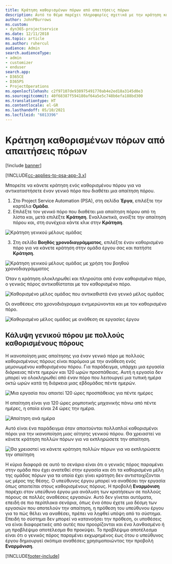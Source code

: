 ```yaml
---
title: Κράτηση καθορισμένων πόρων από απαιτήσεις πόρων
description: Αυτό το θέμα παρέχει πληροφορίες σχετικά με την κράτηση καθορισμένων πόρων για μια απαίτηση γενικού πόρου.
author: JohnPBurrows
ms.custom:
- dyn365-projectservice
ms.date: 12/11/2018
ms.topic: article
ms.author: ruhercul
audience: Admin
search.audienceType:
- admin
- customizer
- enduser
search.app:
- D365CE
- D365PS
- ProjectOperations
ms.openlocfilehash: c2f97107de938975491770ab4e2ed18a3145d0e3
ms.sourcegitcommit: 40f68387f594180af64a5e5c748b6efa188bd300
ms.translationtype: HT
ms.contentlocale: el-GR
ms.lasthandoff: 05/10/2021
ms.locfileid: "6013396"
---
```

# <a name="book-named-resources-from-resource-requirements"></a>Κράτηση καθορισμένων πόρων από απαιτήσεις πόρων

[!include [banner](../includes/psa-now-project-operations.md)]

[!INCLUDE[cc-applies-to-psa-app-3.x](../includes/cc-applies-to-psa-app-3x.md)]

Μπορείτε να κάνετε κράτηση ενός καθορισμένου πόρου για να αντικαταστήσετε έναν γενικό πόρο που διαθέτει μια απαίτηση πόρου.

1. Στο Project Service Automation (PSA), στη σελίδα **Έργα**, επιλέξτε την καρτέλα **Ομάδα**.
2. Επιλέξτε τον γενικό πόρο που διαθέτει μια απαίτηση πόρου από τη λίστα και, μετά επιλέξτε **Κράτηση**. Εναλλακτικά, ανοίξτε την απαίτηση πόρου και, στη συνέχεια κάντε κλικ στην **Κράτηση**.


![Κράτηση γενικού μέλους ομάδας](media/RM-how-to-14.png)


3. Στη σελίδα **Βοηθός χρονοδιαγράμματος**, επιλέξτε έναν καθορισμένο πόρο για να κάνετε κράτηση στην ομάδα έργου σας και πατήστε **Κράτηση**.

![Κράτηση γενικού μέλους ομάδας με χρήση του βοηθού χρονοδιαγράμματος](media/RM-how-to-15.png)

Όταν η κράτηση ολοκληρωθεί και πληρούται από έναν καθορισμένο πόρο, ο γενικός πόρος αντικαθίσταται με τον καθορισμένο πόρο.

![Καθορισμένο μέλος ομάδας που αντικαθιστά ένα γενικό μέλος ομάδας](media/RM-how-to-16.png)

Οι αναθέσεις στο χρονοδιάγραμμα ενημερώνονται και με τον καθορισμένο πόρο.

![Καθορισμένο μέλος ομάδας με ανάθεση σε εργασίες έργου](media/RM-how-to-17.png)

## <a name="fulfill-a-generic-resource-with-multiple-named-resources"></a>Κάλυψη γενικού πόρου με πολλούς καθορισμένους πόρους
Η ικανοποίηση μιας απαίτησης για έναν γενικό πόρο με πολλούς καθορισμένους πόρους είναι παρόμοια με την ανάθεση ενός μεμονωμένου καθορισμένου πόρου. Για παράδειγμα, υπάρχει μια εργασία διάρκειας πέντε ημερών και 120 ωρών προσπάθειας. Αυτή η εργασία δεν μπορεί να ολοκληρωθεί από έναν πόρο που λειτουργεί μια τυπική ημέρα οκτώ ωρών κατά τη διάρκεια μιας εβδομάδας πέντε ημερών. 

![Μια εργασία που απαιτεί 120 ώρες προσπάθειας για πέντε ημέρες](media/RM-how-to-21.png)

Η απαίτηση είναι για 120 ώρες ρομποτικής μηχανικής πάνω από πέντε ημέρες, η οποία είναι 24 ώρες την ημέρα.

![Απαίτηση ανά ημέρα](media/RM-how-to-22.png)

Αυτό είναι ένα παράδειγμα όταν απαιτούνται πολλαπλοί καθορισμένοι πόροι για την ικανοποίηση μιας αίτησης γενικού πόρου. Θα χρειαστεί να κάνετε κράτηση πολλών πόρων για να εκπληρώσετε την απαίτηση.

![Θα χρειαστεί να κάνετε κράτηση πολλών πόρων για να εκπληρώσετε την απαίτηση](media/RM-how-to-23.png)

Η κύρια διαφορά σε αυτό το σενάριο είναι ότι ο γενικός πόρος παραμένει στην ομάδα που έχει ανατεθεί στην εργασία και ότι τα καθορισμένα μέλη της ομάδας πόρων για τα οποία έχει γίνει κράτηση δεν αντιστοιχίζονται ως μέρος της θέσης. Ο υπεύθυνος έργου μπορεί να αναθέσει την εργασία όπως απαιτείται στους καθορισμένους πόρους. Η προβολή **Εναρμόνιση** παρέχει στον υπεύθυνο έργου μια ανάλυση των κρατήσεων σε πολλούς πόρους σε πολλές αναθέσεις εργασιών. Αυτό δεν γίνεται αυτόματα, επειδή σε πιο περίπλοκα σενάρια, όπως ένα όπου έχετε μια δέσμη των εργασιών που αποτελούν την απαίτηση, η πρόθεση του υπεύθυνου έργου για το πώς θέλει να αναθέσει, πρέπει να ληφθεί υπόψη από το σύστημα. Επειδή το σύστημα δεν μπορεί να κατανοήσει την πρόθεση, οι υποθέσεις να είναι διαφορετικές από αυτές που προορίζονται και ένα λανθασμένο ή μη προβλέψιμο αποτέλεσμα θα προκύψει. Το προβλέψιμο αποτέλεσμα είναι ότι ο γενικός πόρος παραμένει εκχωρημένος έως ότου ο υπεύθυνος έργου δημιουργεί σκόπιμα αναθέσεις χρησιμοποιώντας την προβολή **Εναρμόνιση**.




[!INCLUDE[footer-include](../includes/footer-banner.md)]